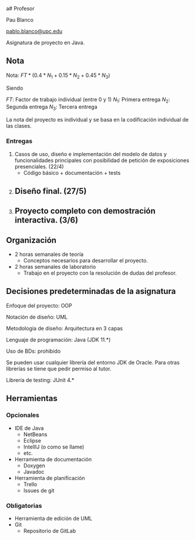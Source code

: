 a# Profesor

Pau Blanco

pablo.blanco@upc.edu

Asignatura de proyecto en Java.

## Nota

Nota: $FT * (0.4 * N_1 + 0.15 * N_2 + 0.45*N_3)$

Siendo

$FT$: Factor de trabajo individual (entre 0 y 1)
$N_1$: Primera entrega
$N_2$: Segunda entrega
$N_3$: Tercera entrega

La nota del proyecto es individual y se basa en la codificación individual de las clases.

### Entregas

1. Casos de uso, diseño e implementación del modelo de datos y funcionalidades principales con posibilidad de petición de exposiciones presenciales. (22/4)
	- Código básico + documentación + tests
2. Diseño final. (27/5)
	- 
3. Proyecto completo con demostración interactiva. (3/6)
	- 

## Organización

- 2 horas semanales de teoría
	- Conceptos necesarios para desarrollar el proyecto.
- 2 horas semanales de laboratorio
	- Trabajo en el proyecto con la resolución de dudas del profesor.

## Decisiones predeterminadas de la asignatura

Enfoque del proyecto: OOP

Notación de diseño: UML

Metodología de diseño: Arquitectura en 3 capas

Lenguaje de programación: Java (JDK 11.$*$)

Uso de BDs: prohibido

Se pueden usar cualquier librería del entorno JDK de Oracle. Para otras librerías se tiene que pedir permiso al tutor.

Librería de testing: JUnit 4.$*$

## Herramientas

### Opcionales

- IDE de Java
	- NetBeans
	- Eclipse
	- IntellIJ (o como se llame)
	- etc.
- Herramienta de documentación
	- Doxygen
	- Javadoc
- Herramienta de planificación
	- Trello
	- Issues de git
### Obligatorias

- Herramienta de edición de UML
- Git
	- Repositorio de GitLab
